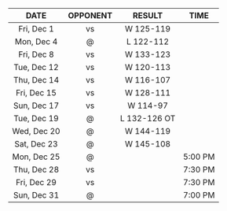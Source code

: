 |    DATE     |         OPPONENT         |    RESULT    |  TIME   |
|:-----------:|:------------------------:|:------------:|:-------:|
| Fri, Dec 1  |     vs [](/r/sixers)     |  W 125-119   |         |
| Mon, Dec 4  |     @ [](/r/pacers)      |  L 122-112   |         |
| Fri, Dec 8  |    vs [](/r/nyknicks)    |  W 133-123   |         |
| Tue, Dec 12 | vs [](/r/clevelandcavs)  |  W 120-113   |         |
| Thu, Dec 14 | vs [](/r/clevelandcavs)  |  W 116-107   |         |
| Fri, Dec 15 |  vs [](/r/orlandomagic)  |  W 128-111   |         |
| Sun, Dec 17 |  vs [](/r/orlandomagic)  |   W 114-97   |         |
| Tue, Dec 19 |    @ [](/r/warriors)     | L 132-126 OT |         |
| Wed, Dec 20 |      @ [](/r/kings)      |  W 144-119   |         |
| Sat, Dec 23 |   @ [](/r/laclippers)    |  W 145-108   |         |
| Mon, Dec 25 |     @ [](/r/lakers)      |              | 5:00 PM |
| Thu, Dec 28 | vs [](/r/detroitpistons) |              | 7:30 PM |
| Fri, Dec 29 | vs [](/r/torontoraptors) |              | 7:30 PM |
| Sun, Dec 31 |    @ [](/r/nbaspurs)     |              | 7:00 PM |